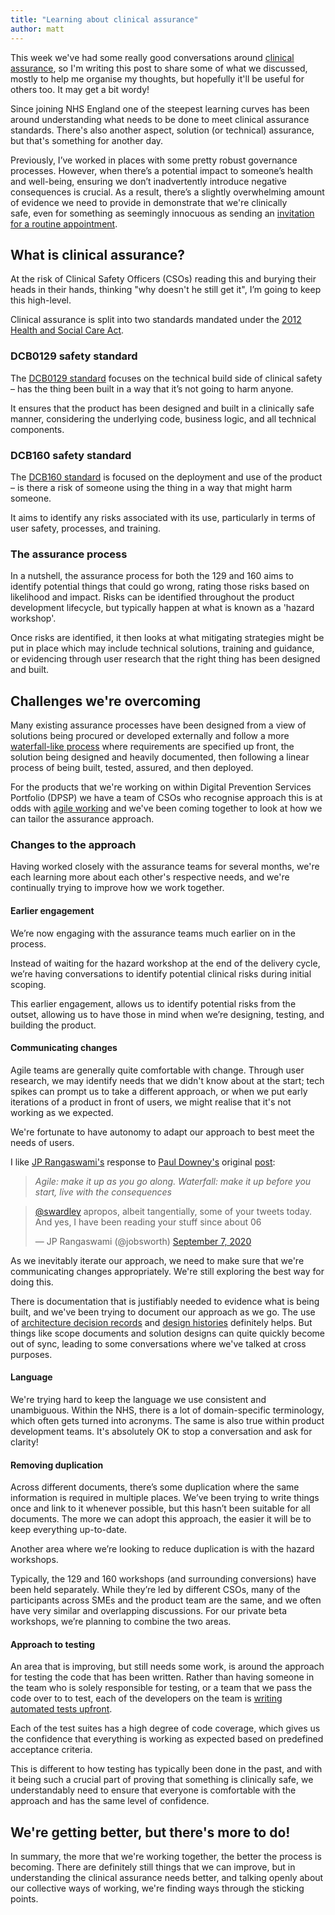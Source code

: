 ```yaml
---
title: "Learning about clinical assurance"
author: matt
---
```


This week we've had some really good conversations around [clinical assurance](https://www.england.nhs.uk/long-read/digital-clinical-safety-assurance/), so I'm writing this post to share some of what we discussed, mostly to help me organise my thoughts, but hopefully it'll be useful for others too. It may get a bit wordy!  

Since joining NHS England one of the steepest learning curves has been around understanding what needs to be done to meet clinical assurance standards. There's also another aspect, solution (or technical) assurance, but that's something for another day. 

Previously, I’ve worked in places with some pretty robust governance processes. However, when there’s a potential impact to someone’s health and well-being, ensuring we don’t inadvertently introduce negative consequences is crucial. As a result, there’s a slightly overwhelming amount of evidence we need to provide in demonstrate that we're clinically safe, even for something as seemingly innocuous as sending an [invitation for a routine appointment](/2025/08/04/where-am-i.html#what-are-we-doing). 

## What is clinical assurance?

At the risk of Clinical Safety Officers (CSOs) reading this and burying their heads in their hands, thinking "why doesn't he still get it", I’m going to keep this high-level. 

Clinical assurance is split into two standards mandated under the [2012 Health and Social Care Act](https://www.legislation.gov.uk/ukpga/2012/7/contents).

### DCB0129 safety standard

The [DCB0129 standard](https://digital.nhs.uk/data-and-information/information-standards/governance/latest-activity/standards-and-collections/dcb0129-clinical-risk-management-its-application-in-the-manufacture-of-health-it-systems/) focuses on the technical build side of clinical safety – has the thing been built in a way that it’s not going to harm anyone. 

It ensures that the product has been designed and built in a clinically safe manner, considering the underlying code, business logic, and all technical components.

### DCB160 safety standard

The [DCB160 standard](https://digital.nhs.uk/data-and-information/information-standards/governance/latest-activity/standards-and-collections/dcb0160-clinical-risk-management-its-application-in-the-deployment-and-use-of-health-it-systems/) is focused on the deployment and use of the product – is there a risk of someone using the thing in a way that might harm someone.

It aims to identify any risks associated with its use, particularly in terms of user safety, processes, and training.

### The assurance process

In a nutshell, the assurance process for both the 129 and 160 aims to identify potential things that could go wrong, rating those risks based on likelihood and impact. Risks can be identified throughout the product development lifecycle, but typically happen at what is known as a 'hazard workshop'.

Once risks are identified, it then looks at what mitigating strategies might be put in place which may include technical solutions, training and guidance, or evidencing through user research that the right thing has been designed and built.  

## Challenges we're overcoming

Many existing assurance processes have been designed from a view of solutions being procured or developed externally and follow a more [waterfall-like process](https://en.wikipedia.org/wiki/Waterfall_model) where requirements are specified up front, the solution being designed and heavily documented, then following a linear process of being built, tested, assured, and then deployed.

For the products that we're working on within Digital Prevention Services Portfolio (DPSP) we have a team of CSOs who recognise approach this is at odds with [agile working](https://agilemanifesto.org/) and we've been coming together to look at how we can tailor the assurance approach.

### Changes to the approach

Having worked closely with the assurance teams for several months, we're each learning more about each other's respective needs, and we're continually trying to improve how we work together.

#### Earlier engagement

We’re now engaging with the assurance teams much earlier on in the process.

Instead of waiting for the hazard workshop at the end of the delivery cycle, we’re having conversations to identify potential clinical risks during initial scoping.

This earlier engagement, allows us to identify potential risks from the outset, allowing us to have those in mind when we’re designing, testing, and building the product.

#### Communicating changes

Agile teams are generally quite comfortable with change. Through user research, we may identify needs that we didn't know about at the start; tech spikes can prompt us to take a different approach, or when we put early iterations of a product in front of users, we might realise that it's not working as we expected.

We're fortunate to have autonomy to adapt our approach to best meet the needs of users.

I like [JP Rangaswami's](https://confusedofcalcutta.com/) response to [Paul Downey's](https://whatfettle.com/) original [post](https://x.com/psd/status/568324759521501184):

> _Agile: make it up as you go along. Waterfall: make it up before you start, live with the consequences_


<blockquote class="twitter-tweet"><p lang="en" dir="ltr"><a href="https://twitter.com/swardley?ref_src=twsrc%5Etfw">@swardley</a> apropos, albeit tangentially, some of your tweets today. And yes, I have been reading your stuff since about 06</p>&mdash; JP Rangaswami (@jobsworth) <a href="https://twitter.com/jobsworth/status/1302947431240400898?ref_src=twsrc%5Etfw">September 7, 2020</a></blockquote> <script async src="https://platform.twitter.com/widgets.js" charset="utf-8"></script>

As we inevitably iterate our approach, we need to make sure that we're communicating changes appropriately. We're still exploring the best way for doing this.

There is documentation that is justifiably needed to evidence what is being built, and we've been trying to document our approach as we go. The use of [architecture decision records](https://github.com/NHSDigital/dtos-manage-breast-screening/tree/main/docs/adr) and [design histories](https://design-history.prevention-services.nhs.uk/screening-invite/) definitely helps. But things like scope documents and solution designs can quite quickly become out of sync, leading to some conversations where we've talked at cross purposes.   


#### Language

We're trying hard to keep the language we use consistent and unambiguous. Within the NHS, there is a lot of domain-specific terminology, which often gets turned into acronyms. The same is also true within product development teams. It's absolutely OK to stop a conversation and ask for clarity! 

#### Removing duplication

Across different documents, there’s some duplication where the same information is required in multiple places. We’ve been trying to write things once and link to it whenever possible, but this hasn’t been suitable for all documents. The more we can adopt this approach, the easier it will be to keep everything up-to-date.

Another area where we’re looking to reduce duplication is with the hazard workshops.

Typically, the 129 and 160 workshops (and surrounding conversions) have been held separately. While they’re led by different CSOs, many of the participants across SMEs and the product team are the same, and we often have very similar and overlapping discussions. For our private beta workshops, we’re planning to combine the two areas. 

#### Approach to testing

An area that is improving, but still needs some work, is around the approach for testing the code that has been written. Rather than having someone in the team who is solely responsible for testing, or a team that we pass the code over to to test, each of the developers on the team is [writing automated tests upfront](https://github.com/NHSDigital/bcss-notifications/tree/main/tests).

Each of the test suites has a high degree of code coverage, which gives us the confidence that everything is working as expected based on predefined acceptance criteria.

This is different to how testing has typically been done in the past, and with it being such a crucial part of proving that something is clinically safe, we understandably need to ensure that everyone is comfortable with the approach and has the same level of confidence.

## We're getting better, but there's more to do!

In summary, the more that we're working together, the better the process is becoming. There are definitely still things that we can improve, but in understanding the clinical assurance needs better, and talking openly about our collective ways of working, we're finding ways through the sticking points.